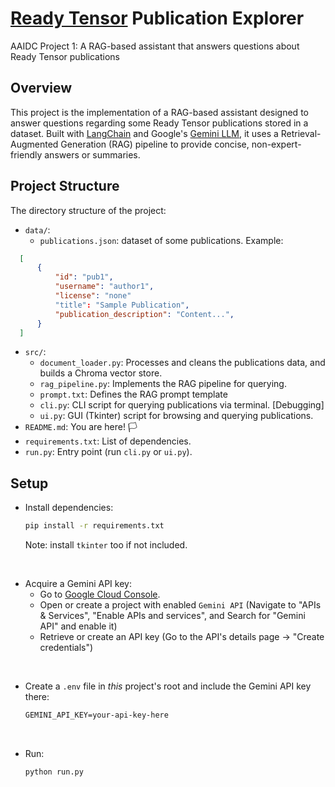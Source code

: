 # [Ready Tensor](https://app.readytensor.ai/) Publication Explorer
AAIDC Project 1: A RAG-based assistant that answers questions about Ready Tensor publications

## Overview

This project is the implementation of a RAG-based assistant designed to answer questions regarding some Ready Tensor publications stored in a dataset. Built with [LangChain](https://www.langchain.com/) and Google's [Gemini LLM](https://ai.google.dev/), it uses a Retrieval-Augmented Generation (RAG) pipeline to provide concise, non-expert-friendly answers or summaries. 

## Project Structure

The directory structure of the project:

- `data/`: 
  - `publications.json`: dataset of some publications. Example:
```json
  [
      {
          "id": "pub1",
          "username": "author1",
          "license": "none"
          "title": "Sample Publication",
          "publication_description": "Content...",
      }
  ]
```
- `src/`:
  - `document_loader.py`: Processes and cleans the publications data, and builds a Chroma vector store.
  - `rag_pipeline.py`: Implements the RAG pipeline for querying.
  - `prompt.txt`: Defines the RAG prompt template
  - `cli.py`: CLI script for querying publications via terminal. [Debugging]
  - `ui.py`: GUI (Tkinter) script for browsing and querying publications. 
- `README.md`: You are here! 🏳
- `requirements.txt`: List of dependencies.
- `run.py`: Entry point (run `cli.py` or `ui.py`).

## Setup
- Install dependencies:
  
  ```bash
  pip install -r requirements.txt
  ```
  Note: install `tkinter` too if not included.

<br>

- Acquire a Gemini API key:
  -  Go to [Google Cloud Console](https://console.cloud.google.com/).
  -  Open or create a project with enabled `Gemini API` (Navigate to "APIs & Services", "Enable APIs and services", and Search for "Gemini API" and enable it)
  -  Retrieve or create an API key (Go to the API's details page -> "Create credentials")

<br>

- Create a `.env` file in <i>this</i> project's root and include the Gemini API key there:

  ```txt
  GEMINI_API_KEY=your-api-key-here
  ```

<br>

- Run:

  ```bash
  python run.py
  ```

